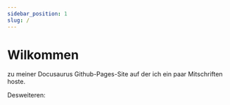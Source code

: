 ```yaml
---
sidebar_position: 1
slug: /
---
```


# Wilkommen
zu meiner Docusaurus Github-Pages-Site auf der ich ein paar Mitschriften hoste.

Desweiteren: